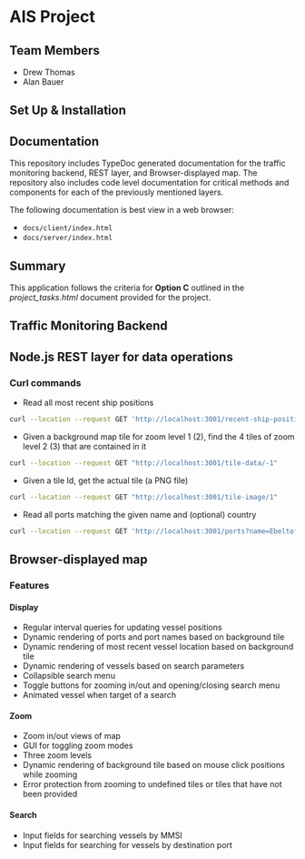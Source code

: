 # AIS Project

## Team Members
- Drew Thomas
- Alan Bauer

## Set Up & Installation

## Documentation

This repository includes TypeDoc generated documentation for the traffic monitoring backend, REST layer, 
and Browser-displayed map. The repository also includes code level documentation for critical methods and components
for each of the previously mentioned layers.

The following documentation is best view in a web browser:
- `docs/client/index.html`
- `docs/server/index.html`

## Summary
This application follows the criteria for **Option C** outlined in the *project_tasks.html* document provided for the
project.

## Traffic Monitoring Backend

## Node.js REST layer for data operations

### Curl commands

- Read all most recent ship positions
```bash
curl --location --request GET 'http://localhost:3001/recent-ship-positions'
```

- Given a background map tile for zoom level 1 (2), find the 4 tiles of zoom level 2 (3) that are contained in it
```bash
curl --location --request GET "http://localhost:3001/tile-data/-1"
```

- Given a tile Id, get the actual tile (a PNG file)
```bash
curl --location --request GET "http://localhost:3001/tile-image/1"
```

- Read all ports matching the given name and (optional) country
```bash
curl --location --request GET 'http://localhost:3001/ports?name=Ebeltoft&country=Denmark'
```

## Browser-displayed map

### Features

#### Display
- Regular interval queries for updating vessel positions
- Dynamic rendering of ports and port names based on background tile
- Dynamic rendering of most recent vessel location based on background tile
- Dynamic rendering of vessels based on search parameters
- Collapsible search menu
- Toggle buttons for zooming in/out and opening/closing search menu
- Animated vessel when target of a search

#### Zoom
- Zoom in/out views of map
- GUI for toggling zoom modes
- Three zoom levels
- Dynamic rendering of background tile based on mouse click positions while zooming
- Error protection from zooming to undefined tiles or tiles that have not been provided

#### Search
- Input fields for searching vessels by MMSI
- Input fields for searching for vessels by destination port
